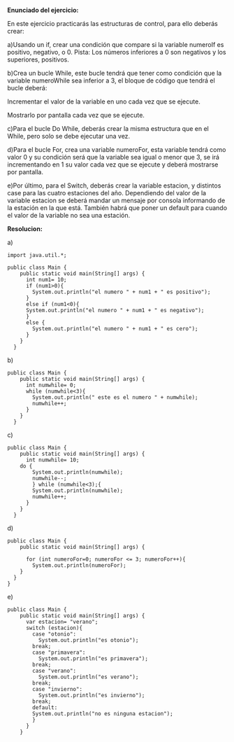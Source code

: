 **Enunciado del ejercicio:**

En este ejercicio practicarás las estructuras de control, para ello deberás crear:

a)Usando un if, crear una condición que compare si la variable numeroIf es positivo, negativo, o 0.
Pista: Los números inferiores a 0 son negativos y los superiores, positivos.

b)Crea un bucle While, este bucle tendrá que tener como condición que la variable numeroWhile sea inferior a 3, el bloque de código que tendrá el bucle deberá:

Incrementar el valor de la variable en uno cada vez que se ejecute.

Mostrarlo por pantalla cada vez que se ejecute.

c)Para el bucle Do While, deberás crear la misma estructura que en el While, pero solo se debe ejecutar una vez.

d)Para el bucle For, crea una variable numeroFor, esta variable tendrá como valor 0 y su condición será que la variable sea igual o menor que 3, se irá incrementando en 1 su valor cada vez que se ejecute y deberá mostrarse por pantalla.

e)Por último, para el Switch, deberás crear la variable estacion, y distintos case para las cuatro estaciones del año. Dependiendo del valor de la variable estacion se deberá mandar un mensaje por consola informando de la estación en la que está. También habrá que poner un default para cuando el valor de la variable no sea una estación.


**Resolucion:**

a)
```
import java.util.*;

public class Main {
    public static void main(String[] args) {
      int num1= 10;
      if (num1>0){
        System.out.println("el numero " + num1 + " es positivo");
      }
      else if (num1<0){
      System.out.println("el numero " + num1 + " es negativo");
      }
      else {
        System.out.println("el numero " + num1 + " es cero");
      }
    }
  }

```
b)

```
public class Main {
    public static void main(String[] args) {
      int numwhile= 0;
      while (numwhile<3){
        System.out.println(" este es el numero " + numwhile);
        numwhile++;
      }
    }
  }
```

c)
```
public class Main {
    public static void main(String[] args) {
      int numwhile= 10;
    do {
        System.out.println(numwhile);
        numwhile--;
        } while (numwhile<3);{
        System.out.println(numwhile);
        numwhile++;
      }
    }
  }
```
d)
```
public class Main {
    public static void main(String[] args) {
      
      for (int numeroFor=0; numeroFor <= 3; numeroFor++){ 
        System.out.println(numeroFor);
    }
  }
}
```

e)

```
public class Main {
    public static void main(String[] args) {
      var estacion= "verano";
      switch (estacion){
        case "otonio":
          System.out.println("es otonio");
        break;
        case "primavera":
          System.out.println("es primavera");
        break;
        case "verano":
          System.out.println("es verano");
        break;
        case "invierno":
          System.out.println("es invierno");
        break;
        default:
        System.out.println("no es ninguna estacion");
        }
      }
    }
 ```
